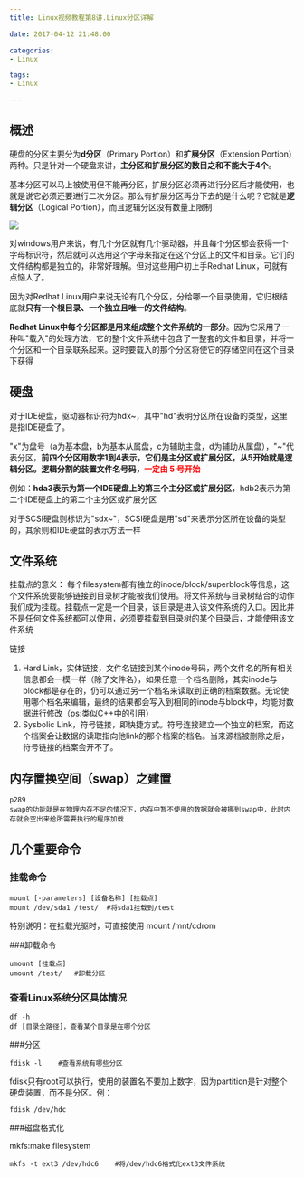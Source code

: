 ```yaml
---
title: Linux视频教程第8讲.Linux分区详解

date: 2017-04-12 21:48:00

categories:
- Linux

tags:
- Linux

---
```


## 概述

硬盘的分区主要分为**d分区**（Primary Portion）和**扩展分区**（Extension Portion）两种。只是针对一个硬盘来讲，**主分区和扩展分区的数目之和不能大于4个**。

基本分区可以马上被使用但不能再分区，扩展分区必须再进行分区后才能使用，也就是说它必须还要进行二次分区。那么有扩展分区再分下去的是什么呢？它就是**逻辑分区**（Logical Portion），而且逻辑分区没有数量上限制

![](http://i.imgur.com/gke7XfC.png)

对windows用户来说，有几个分区就有几个驱动器，并且每个分区都会获得一个字母标识符，然后就可以选用这个字母来指定在这个分区上的文件和目录。它们的文件结构都是独立的，非常好理解。但对这些用户初上手Redhat Linux，可就有点恼人了。

因为对Redhat Linux用户来说无论有几个分区，分给哪一个目录使用，它归根结底就**只有一个根目录、一个独立且唯一的文件结构**。

**Redhat Linux中每个分区都是用来组成整个文件系统的一部分**。因为它采用了一种叫"载入"的处理方法，它的整个文件系统中包含了一整套的文件和目录，并将一个分区和一个目录联系起来。这时要载入的那个分区将使它的存储空间在这个目录下获得

## 硬盘
    
对于IDE硬盘，驱动器标识符为hdx~，其中"hd"表明分区所在设备的类型，这里是指IDE硬盘了。
    
"x"为盘号（a为基本盘，b为基本从属盘，c为辅助主盘，d为辅助从属盘），"~"代表分区，**前四个分区用数字1到4表示，它们是主分区或扩展分区，从5开始就是逻辑分区。逻辑分割的装置文件名号码，<font color='red'>一定由 5 号开始</font>**

例如：**hda3表示为第一个IDE硬盘上的第三个主分区或扩展分区**，hdb2表示为第二个IDE硬盘上的第二个主分区或扩展分区

对于SCSI硬盘则标识为"sdx~"，SCSI硬盘是用"sd"来表示分区所在设备的类型的，其余则和IDE硬盘的表示方法一样

## 文件系统

挂载点的意义：
每个filesystem都有独立的inode/block/superblock等信息，这个文件系统要能够链接到目录树才能被我们使用。将文件系统与目录树结合的动作我们成为挂载。挂载点一定是一个目录，该目录是进入该文件系统的入口。因此并不是任何文件系统都可以使用，必须要挂载到目录树的某个目录后，才能使用该文件系统

链接
1. Hard Link，实体链接，文件名链接到某个inode号码，两个文件名的所有相关信息都会一模一样（除了文件名），如果任意一个档名删除，其实inode与block都是存在的，仍可以通过另一个档名来读取到正确的档案数据。无论使用哪个档名来编辑，最终的结果都会写入到相同的inode与block中，均能对数据进行修改（ps:类似C++中的引用）
2. Sysbolic Link，符号链接，即快捷方式。符号连接建立一个独立的档案，而这个档案会让数据的读取指向他link的那个档案的档名。当来源档被删除之后，符号链接的档案会开不了。
        
## 内存置换空间（swap）之建置

    p289
    swap的功能就是在物理内存不足的情况下，内存中暂不使用的数据就会被挪到swap中，此时内存就会空出来给所需要执行的程序加载

## 几个重要命令

### 挂载命令

```
mount [-parameters] [设备名称] [挂载点]
mount /dev/sda1 /test/  #将sda1挂载到/test
```

特别说明：在挂载光驱时，可直接使用 mount /mnt/cdrom 

###卸载命令 

```
umount [挂载点] 
umount /test/   #卸载分区
```

### 查看Linux系统分区具体情况

```
df -h 
df [目录全路径]，查看某个目录是在哪个分区
```

###分区

```
fdisk ‐l    #查看系统有哪些分区
```

fdisk只有root可以执行，使用的装置名不要加上数字，因为partition是针对整个硬盘装置，而不是分区。例：

```
fdisk /dev/hdc
```

###磁盘格式化

mkfs:make filesystem

```
mkfs -t ext3 /dev/hdc6    #将/dev/hdc6格式化ext3文件系统
```